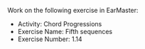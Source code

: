 Work on the following exercise in EarMaster:
- Activity: Chord Progressions
- Exercise Name: Fifth sequences
- Exercise Number: 1.14

